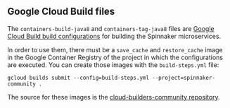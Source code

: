 ## Google Cloud Build files

The `containers-build-java8` and `containers-tag-java8` files are
[Google Cloud Build build configurations](https://cloud.google.com/cloud-build/docs/build-config)
for building the Spinnaker microservices.

In order to use them, there must be a `save_cache` and `restore_cache` image in
the Google Container Registry of the project in which the configurations are
executed. You can create those images with the `build-steps.yml` file:

```
gcloud builds submit --config=build-steps.yml --project=spinnaker-community .
```

The source for these images is the
[cloud-builders-community repository](https://github.com/GoogleCloudPlatform/cloud-builders-community/tree/master/cache).
